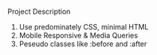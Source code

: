 Project Description

1. Use predominately CSS, minimal HTML
2. Mobile Responsive & Media Queries
3. Peseudo classes like :before and :after
